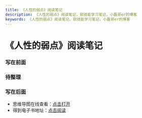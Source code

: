 ```yaml
---
title: 《人性的弱点》阅读笔记
description: 《人性的弱点》阅读笔记，软技能学习笔记，小磊哥er的博客
keywords: 《人性的弱点》阅读笔记，软技能学习笔记，小磊哥er的博客
--- 
```


# 《人性的弱点》阅读笔记

### 写在前面

### 待整理

### 写在后面
- 思维导图在线查看：[点击打开](/softskill_notes/attachment/15.《人性的弱点》.svg)
- 得到电子书地址：[点击阅读](https://www.dedao.cn/ebook/detail?id=L5BbmPyQPrjybo2eO1GvAmNJnlYxV0R9jqYw8XDBK9qZpgkRELd75z4Ma6oDRrqj)